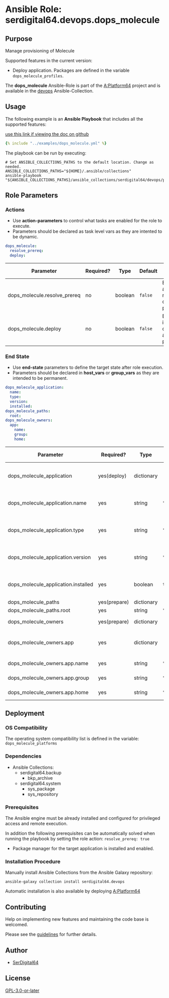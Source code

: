 # Ansible Role: serdigital64.devops.dops_molecule

## Purpose

Manage provisioning of Molecule

Supported features in the current version:

- Deploy application. Packages are defined in the variable `dops_molecule_profiles`.

The **dops_molecule** Ansible-Role is part of the [A:Platform64](https://github.com/serdigital64/aplatform64) project and is available in the [devops](https://aplatform64.readthedocs.io/en/latest/collections/devops) Ansible-Collection.

## Usage

The following example is an **Ansible Playbook** that includes all the supported features:

[use this link if viewing the doc on github](https://github.com/aplatform64/devops/blob/main/playbooks/dops_molecule.yml)

```yaml
{% include "../examples/dops_molecule.yml" %}
```

The playbook can be run by executing:

```shell
# Set ANSIBLE_COLLECTIONS_PATHS to the default location. Change as needed.
ANSIBLE_COLLECTIONS_PATHS="${HOME}/.ansible/collections"
ansible-playbook "${ANSIBLE_COLLECTIONS_PATHS}/ansible_collections/serdigital64/devops/playbooks/dops_molecule.yml"
```

## Role Parameters

### Actions

- Use **action-parameters** to control what tasks are enabled for the role to execute.
- Parameters should be declared as task level vars as they are intented to be dynamic.

```yaml
dops_molecule:
  resolve_prereq:
  deploy:
```

| Parameter                    | Required? | Type    | Default | Purpose / Value                             |
| ---------------------------- | --------- | ------- | ------- | ------------------------------------------- |
| dops_molecule.resolve_prereq | no        | boolean | `false` | Enable automatic resolution of prequisites  |
| dops_molecule.deploy         | no        | boolean | `false` | Enable installation of application packages |

### End State

- Use **end-state** parameters to define the target state after role execution.
- Parameters should be declared in **host_vars** or **group_vars** as they are intended to be permanent.

```yaml
dops_molecule_application:
  name:
  type:
  version:
  installed:
dops_molecule_paths:
  root:
dops_molecule_owners:
  app:
    name:
    group:
    home:
```

| Parameter                           | Required?    | Type       | Default            | Purpose / Value                    |
| ----------------------------------- | ------------ | ---------- | ------------------ | ---------------------------------- |
| dops_molecule_application           | yes(deploy)  | dictionary |                    | Set application package end state  |
| dops_molecule_application.name      | yes          | string     | `"molecule"`       | Select application package name    |
| dops_molecule_application.type      | yes          | string     | `"pip"`            | Select application package type    |
| dops_molecule_application.version   | yes          | string     | `"latest"`         | Select application package version |
| dops_molecule_application.installed | yes          | boolean    | `true`             | Set application package end state  |
| dops_molecule_paths                 | yes(prepare) | dictionary |                    | Set paths                          |
| dops_molecule_paths.root            | yes          | string     | `"/opt/molecule"`  |                                    |
| dops_molecule_owners                | yes(prepare) | dictionary |                    | Define users                       |
| dops_molecule_owners.app            | yes          | dictionary |                    | Define directory structure owner   |
| dops_molecule_owners.app.name       | yes          | string     | `"molecule"`       | Set login name                     |
| dops_molecule_owners.app.group      | yes          | string     | `"molecule"`       | Set group name                     |
| dops_molecule_owners.app.home       | yes          | string     | `"/home/molecule"` | Set home directory                 |

## Deployment

### OS Compatibility

The operating system compatibility list is defined in the variable: `dops_molecule_platforms`

### Dependencies

- Ansible Collections:
  - serdigital64.backup
    - bkp_archive
  - serdigital64.system
    - sys_package
    - sys_repository

### Prerequisites

The Ansible engine must be already installed and configured for privileged access and remote execution.

In addition the following prerequisites can be automatically solved when running the playbook by setting the role action: `resolve_prereq: true`

- Package manager for the target application is installed and enabled.

### Installation Procedure

Manually install Ansible Collections from the Ansible Galaxy repository:

```shell
ansible-galaxy collection install serdigital64.devops
```

Automatic installation is also available by deploying [A:Platform64](https://aplatform64.readthedocs.io/en/latest/#deployment)

## Contributing

Help on implementing new features and maintaining the code base is welcomed.

Please see the [guidelines](https://aplatform64.readthedocs.io/en/latest/contributing/CONTRIBUTING) for further details.

## Author

- [SerDigital64](https://serdigital64.github.io/)

## License

[GPL-3.0-or-later](https://www.gnu.org/licenses/gpl-3.0.txt)
